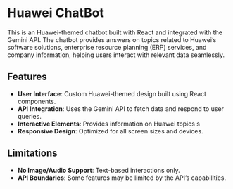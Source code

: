 # Huawei ChatBot

This is an Huawei-themed chatbot built with React and integrated with the Gemini API. The chatbot provides answers on topics related to Huawei’s software solutions, enterprise resource planning (ERP) services, and company information, helping users interact with relevant data seamlessly.

## Features

- **User Interface**: Custom Huawei-themed design built using React components.
- **API Integration**: Uses the Gemini API to fetch data and respond to user queries.
- **Interactive Elements**: Provides information on Huawei topics s
- **Responsive Design**: Optimized for all screen sizes and devices.

## Limitations

- **No Image/Audio Support**: Text-based interactions only.
- **API Boundaries**: Some features may be limited by the API’s capabilities.
